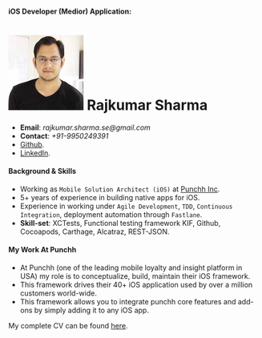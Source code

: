 #### iOS Developer (Medior) Application:

![rajkumar_sharma](resources/10195003.jpg)
Rajkumar Sharma
==
- **Email**: _rajkumar.sharma.se@gmail.com_
- **Contact**: _+91-9950249391_
- [Github](https://github.com/ProiOSDeveloper).
- [LinkedIn](https://in.linkedin.com/in/iosgeek).

#### Background & Skills
- Working as `Mobile Solution Architect (iOS)` at [Punchh Inc](https://punchh.com).
- 5+ years of experience in building native apps for iOS.
- Experience in working under `Agile Development`, `TDD`, `Continuous Integration`, deployment automation through `Fastlane`.
- **Skill-set**: XCTests, Functional testing framework KIF, Github, Cocoapods, Carthage, Alcatraz, REST-JSON.

#### My Work At Punchh
- At Punchh (one of the leading mobile loyalty and insight platform in USA) my role is to conceptualize, build, maintain their iOS framework.
- This framework drives their 40+ iOS application used by over a million customers world-wide.
- This framework allows you to integrate punchh core features and add-ons by simply adding it to any iOS app.

My complete CV can be found [here](CV_Rajkumar_Sharma.pdf).
